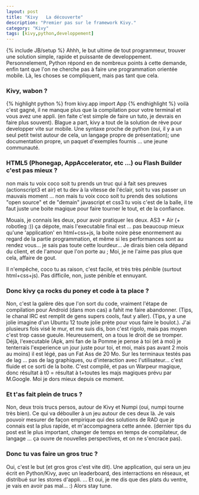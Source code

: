 ```yaml
---
layout: post
title: "Kivy   La découverte"
description: "Premier pas sur le framework Kivy."
category: "Kivy"
tags: [kivy,python,developpement]
---
```

{% include JB/setup %}
Ahhh, le but ultime de tout programmeur, trouver une solution simple, rapide et puissante de developpement.
Personnelement, Python répond en de nombreux points à cette demande, enfin tant que l'on ne cherche pas à faire une programmation orientée mobile. Là, les choses se compliquent, mais pas tant que cela.

### Kivy, wabon ?
{% highlight python %}
from kivy.app import App
{% endhighlight %}
voilà c'est gagné, il ne manque plus que la compilation pour votre terminal et vous avez une appli.
(en faite c'est simple de faire un tuto, je devrais en faire plus souvent).
Blague a part, kivy a tout de la solution de rève pour developper vite sur mobile.
Une syntaxe proche de python (oui, il y a un seul petit twist autour de cela, un langage propre de présentation); une documentation propre, un paquet d'exemples fournis ... une jeune communauté.

### HTML5 (Phonegap, AppAccelerator, etc ...) ou Flash Builder c'est pas mieux ?
non mais tu voix coco soit tu prends un truc qui à fait ses preuves (actionscript3 et air) et tu dev à la vitesse de l'éclair, soit tu vas passer un mauvais moment ...
non mais tu voix coco soit tu prends des solutions "open source" et de "demain" javascript et css3 tu vois c'est de la balle, il te faut juste une boite magique pour faire tourner le tout, et de la confiance.

Mouais, je connais les deux, pour avoir pratiquer les deux.
AS3 + Air (+ robotleg :)) ça dépote, mais l'executable final est ... pas beaucoup mieux qu'une 'application' en html+css+js, la boite noire pèse enormement au regard de la partie programmation, et même si les performances sont au rendez vous... je sais pas toute cette lourdeur...
Je dirais bien cela dépand du client, et de l'amour que l'on porte au ;
Moi, je ne l'aime pas plus que cela, affaire de gout.

Il n'empêche, coco tu as raison, c'est facile, et très très pénible (surtout html+css+js). Pas difficile, non, juste pénible et ennuyant.

### Donc kivy ça rocks du poney et code à ta place ?
Non, c'est la galère dès que l'on sort du code, vraiment l'étape de compilation pour Android (dans mon cas) a fahit me faire abandonner. (Tips, le chanal IRC est remplit de gens supers cools, faut y aller). (Tips, y a une jolie imagine d'un Ubuntu 12 toute jolie prète pour vous faire le boulot.).
J'ai plusieurs fois visé le mur, et me suis dis, bon c'est rigolo, mais pas moyen c'est trop casse gueule.
Heureusement, on a tous le droit de se tromper.
Déjà, l'executable (Apk, ami fan de la Pomme je pense à toi (et à moi) je tenterrais l'experience un jour juste pour toi, et moi, mais pas avant 2 mois au moins) il est légé, pas un Fat Ass de 20 Mo.
Sur les terminaux testés pas de lag ... pas de lag graphiques, ou d'interaction avec l'utilisateur... c'est fluide et ce sorti de la boite.
C'est compilé, et pas un Warpeur magique, donc résultat à t0 = résultat à t+toutes les majs magiques prévu par M.Google. Moi je dors mieux depuis ce moment.

### Et t'as fait plein de trucs ?
Non, deux trois trucs persos, autour de Kivy et Numpi (oui, numpi tourne très bien).
Ce qui va débouller à un jeu autour de ces deux là. Je vais pouvoir mesurer de façon empirique qui des solutions de RAD que je connais est la plus rapide, et m'accompagnera cette année.
(dernier tips du post est le plus important, changer de temps en temps de compilateur, de langage ... ça ouvre de nouvelles perspectives, et on ne s'encrace pas).

### Donc tu vas faire un gros truc ?
Oui, c'est le but (et gros gros c'est vite dit). Une application, qui sera un jeu écrit en Python/Kivy, avec un leaderboard, des interractions en réseaux, et distribué sur les stores d'appli.
...
Et oui, je me dis que des plats du ventre, je vais en avoir pas mal... :) Alors stay tune.